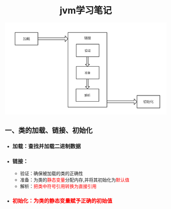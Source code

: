 # <center> jvm学习笔记 </center>

![image](https://raw.githubusercontent.com/CoderHongKong/jvm-study/80e4b0c49b302e7acaf3cba26632777ae37574c6/src/main/resources/img/%E7%B1%BB%E5%8A%A0%E8%BD%BD%20.png)

## 一、类的加载、链接、初始化
- ### 加载：查找并加载二进制数据
- ### 链接：
    - 验证：确保被加载的类的正确性
    - 准备：为类的<font color="red">静态变量</font>分配内存,并将其初始化为<font color="red">默认值</font>
    - 解析：<font color="red">把类中符号引用转换为直接引用</font>
- ### <font color="red">初始化：为类的静态变量赋予正确的初始值</font>